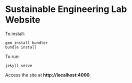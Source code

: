 # Sustainable Engineering Lab Website

To install:

    gem install bundler
    bundle install

To run:

    jekyll serve

Access the site at **http://localhost:4000**.
